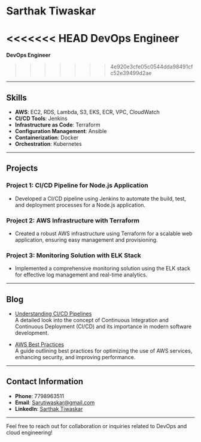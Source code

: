 # Sarthak Tiwaskar
<<<<<<< HEAD
DevOps Engineer
=======
**DevOps Engineer**
>>>>>>> 4e920e3cfe05c0544dda98491cfc52e39499d2ae

---

## Skills
- **AWS**: EC2, RDS, Lambda, S3, EKS, ECR, VPC, CloudWatch
- **CI/CD Tools**: Jenkins
- **Infrastructure as Code**: Terraform
- **Configuration Management**: Ansible
- **Containerization**: Docker
- **Orchestration**: Kubernetes

---

## Projects
### Project 1: CI/CD Pipeline for Node.js Application
- Developed a CI/CD pipeline using Jenkins to automate the build, test, and deployment processes for a Node.js application.

### Project 2: AWS Infrastructure with Terraform
- Created a robust AWS infrastructure using Terraform for a scalable web application, ensuring easy management and provisioning.

### Project 3: Monitoring Solution with ELK Stack
- Implemented a comprehensive monitoring solution using the ELK stack for effective log management and real-time analytics.

---

## Blog
- [Understanding CI/CD Pipelines](#)  
  A detailed look into the concept of Continuous Integration and Continuous Deployment (CI/CD) and its importance in modern software development.
  
- [AWS Best Practices](#)  
  A guide outlining best practices for optimizing the use of AWS services, enhancing security, and improving performance.

---

## Contact Information
- **Phone**: 7798963511
- **Email**: [Sarutiwaskar@gmail.com](mailto:Sarutiwaskar@gmail.com)
- **LinkedIn**: [Sarthak Tiwaskar](https://www.linkedin.com/in/sarthak-tiwaskar)

---

Feel free to reach out for collaboration or inquiries related to DevOps and cloud engineering!
